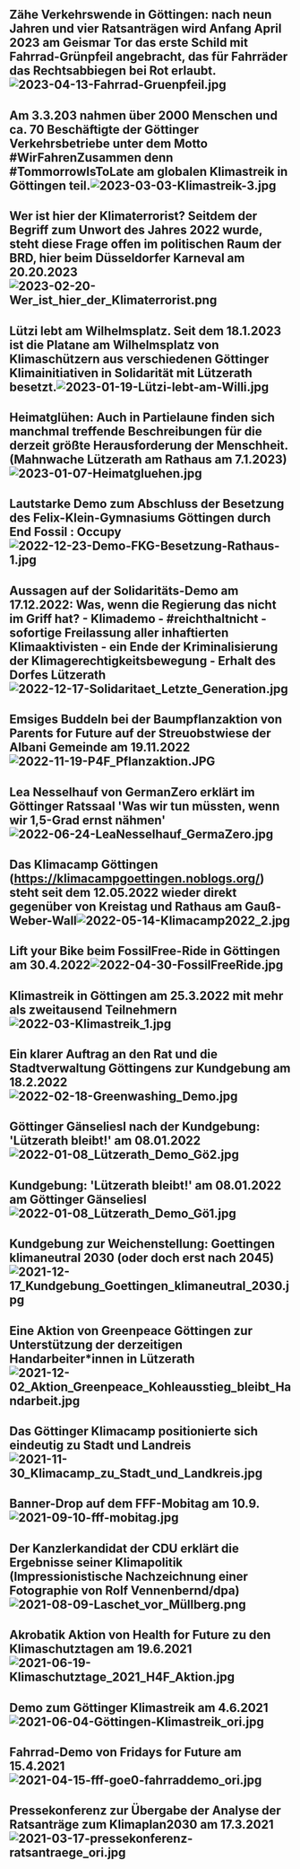 Zähe Verkehrswende in Göttingen: nach neun Jahren und vier Ratsanträgen wird Anfang April 2023 am Geismar Tor das erste Schild mit Fahrrad-Grünpfeil angebracht, das für Fahrräder das Rechtsabbiegen bei Rot erlaubt.![2023-04-13-Fahrrad-Gruenpfeil.jpg](/img/pow/2023-04-13-Fahrrad-Gruenpfeil.jpg)
------------------
Am 3.3.203 nahmen über 2000 Menschen und ca. 70 Beschäftigte der Göttinger Verkehrsbetriebe unter dem Motto #WirFahrenZusammen denn #TommorrowIsToLate am globalen Klimastreik in Göttingen teil.![2023-03-03-Klimastreik-3.jpg](/img/pow/2023-03-03-Klimastreik-3.jpg)
------------------
Wer ist hier der Klimaterrorist? Seitdem der Begriff zum Unwort des Jahres 2022 wurde, steht diese Frage offen im politischen Raum der BRD, hier beim Düsseldorfer Karneval am 20.20.2023![2023-02-20-Wer_ist_hier_der_Klimaterrorist.png](/img/pow/2023-02-20-Wer_ist_hier_der_Klimaterrorist.png)
------------------
Lützi lebt am Wilhelmsplatz. Seit dem 18.1.2023 ist die Platane am Wilhelmsplatz von Klimaschützern aus verschiedenen Göttinger Klimainitiativen in Solidarität mit Lützerath besetzt.![2023-01-19-Lützi-lebt-am-Willi.jpg](/img/pow/2023-01-19-Lützi-lebt-am-Willi.jpg)
------------------
Heimatglühen: Auch in Partielaune finden sich manchmal treffende Beschreibungen für die derzeit größte Herausforderung der Menschheit. (Mahnwache Lützerath am Rathaus am 7.1.2023)![2023-01-07-Heimatgluehen.jpg](/img/pow/2023-01-07-Heimatgluehen.jpg)
------------------
Lautstarke Demo zum Abschluss der Besetzung des Felix-Klein-Gymnasiums Göttingen durch End Fossil : Occupy![2022-12-23-Demo-FKG-Besetzung-Rathaus-1.jpg](/img/pow/2022-12-23-Demo-FKG-Besetzung-Rathaus-1.jpg)
------------------
Aussagen auf der Solidaritäts-Demo am 17.12.2022: Was, wenn die Regierung das nicht im Griff hat? - Klimademo - #reichthaltnicht - sofortige Freilassung aller inhaftierten Klimaaktivisten - ein Ende der Kriminalisierung der Klimagerechtigkeitsbewegung - Erhalt des Dorfes Lützerath![2022-12-17-Solidaritaet_Letzte_Generation.jpg](/img/pow/2022-12-17-Solidaritaet_Letzte_Generation.jpg)
------------------
Emsiges Buddeln bei der Baumpflanzaktion von Parents for Future auf der Streuobstwiese der Albani Gemeinde am 19.11.2022![2022-11-19-P4F_Pflanzaktion.JPG](/img/pow/2022-11-19-P4F_Pflanzaktion.JPG)
------------------
Lea Nesselhauf von GermanZero erklärt im Göttinger Ratssaal 'Was wir tun müssten, wenn wir 1,5-Grad ernst nähmen'![2022-06-24-LeaNesselhauf_GermaZero.jpg](/img/pow/2022-06-24-LeaNesselhauf_GermaZero.jpg)
------------------
Das Klimacamp Göttingen (https://klimacampgoettingen.noblogs.org/) steht seit dem 12.05.2022 wieder direkt gegenüber von Kreistag und Rathaus am Gauß-Weber-Wall![2022-05-14-Klimacamp2022_2.jpg](/img/pow/2022-05-14-Klimacamp2022_2.jpg)
------------------
Lift your Bike beim FossilFree-Ride in Göttingen am 30.4.2022![2022-04-30-FossilFreeRide.jpg](/img/pow/2022-04-30-FossilFreeRide.jpg)
------------------
Klimastreik in Göttingen am 25.3.2022 mit mehr als zweitausend Teilnehmern![2022-03-Klimastreik_1.jpg](/img/pow/2022-03-Klimastreik_1.jpg)
------------------
Ein klarer Auftrag an den Rat und die Stadtverwaltung Göttingens zur Kundgebung am 18.2.2022![2022-02-18-Greenwashing_Demo.jpg](/img/pow/2022-02-18-Greenwashing_Demo.jpg)
------------------
Göttinger Gänseliesl nach der Kundgebung: 'Lützerath bleibt!' am 08.01.2022![2022-01-08_Lützerath_Demo_Gö2.jpg](/img/pow/2022-01-08_Lützerath_Demo_Gö2.jpg)
------------------
Kundgebung: 'Lützerath bleibt!' am 08.01.2022 am Göttinger Gänseliesl![2022-01-08_Lützerath_Demo_Gö1.jpg](/img/pow/2022-01-08_Lützerath_Demo_Gö1.jpg)
------------------
Kundgebung zur Weichenstellung: Goettingen klimaneutral 2030 (oder doch erst nach 2045)![2021-12-17_Kundgebung_Goettingen_klimaneutral_2030.jpg](/img/pow/2021-12-17_Kundgebung_Goettingen_klimaneutral_2030.jpg)
------------------
Eine Aktion von Greenpeace Göttingen zur Unterstützung der derzeitigen Handarbeiter*innen in Lützerath![2021-12-02_Aktion_Greenpeace_Kohleausstieg_bleibt_Handarbeit.jpg](/img/pow/2021-12-02_Aktion_Greenpeace_Kohleausstieg_bleibt_Handarbeit.jpg)
------------------
Das Göttinger Klimacamp positionierte sich eindeutig zu Stadt und Landreis![2021-11-30_Klimacamp_zu_Stadt_und_Landkreis.jpg](/img/pow/2021-11-30_Klimacamp_zu_Stadt_und_Landkreis.jpg)
------------------
Banner-Drop auf dem FFF-Mobitag am 10.9.![2021-09-10-fff-mobitag.jpg](/img/pow/2021-09-10-fff-mobitag.jpg)
------------------
Der Kanzlerkandidat der CDU erklärt die Ergebnisse seiner Klimapolitik (Impressionistische Nachzeichnung einer Fotographie von Rolf Vennenbernd/dpa)![2021-08-09-Laschet_vor_Müllberg.png](/img/pow/2021-08-09-Laschet_vor_Müllberg.png)
------------------
Akrobatik Aktion von Health for Future zu den Klimaschutztagen am 19.6.2021![2021-06-19-Klimaschutztage_2021_H4F_Aktion.jpg](/img/pow/2021-06-19-Klimaschutztage_2021_H4F_Aktion.jpg)
------------------
Demo zum Göttinger Klimastreik am 4.6.2021![2021-06-04-Göttingen-Klimastreik_ori.jpg](/img/pow/2021-06-04-Göttingen-Klimastreik_ori.jpg)
------------------
Fahrrad-Demo von Fridays for Future am 15.4.2021![2021-04-15-fff-goe0-fahrraddemo_ori.jpg](/img/pow/2021-04-15-fff-goe0-fahrraddemo_ori.jpg)
------------------
Pressekonferenz zur Übergabe der Analyse der Ratsanträge zum Klimaplan2030 am 17.3.2021![2021-03-17-pressekonferenz-ratsantraege_ori.jpg](/img/pow/2021-03-17-pressekonferenz-ratsantraege_ori.jpg)
------------------

